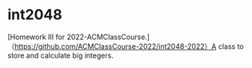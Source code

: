 # int2048
[Homework Ⅲ for 2022-ACMClassCourse.]（https://github.com/ACMClassCourse-2022/int2048-2022）A class to store and calculate big integers.
